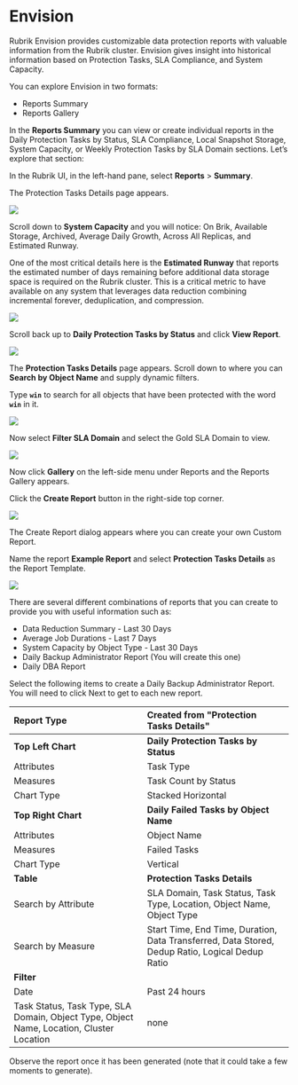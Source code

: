 # Envision

Rubrik Envision provides customizable data protection reports with valuable information from the Rubrik cluster. Envision gives insight into historical information based on Protection Tasks, SLA Compliance, and System Capacity.

You can explore Envision in two formats:

* Reports Summary
* Reports Gallery

In the **Reports Summary** you can view or create individual reports in the Daily Protection Tasks by Status, SLA Compliance, Local Snapshot Storage, System Capacity, or Weekly Protection Tasks by SLA Domain sections. Let’s explore that section:

In the Rubrik UI, in the left-hand pane, select **Reports** &gt; **Summary**. 

The Protection Tasks Details page appears.

![](https://lh6.googleusercontent.com/8tj0tcSft-MV6LCCOjUajxJGbqqydM45ICUvRUUmjltDO8K0kgjM9wIkf6RZC9Z6NBaNu60EkwB7Zt7InzgCb5PJSCLA-EByvbXUc5w3Xuu5R58vkPhllMBOaXRE5ScA4GOhcITL)

Scroll down to **System Capacity** and you will notice: On Brik, Available Storage, Archived, Average Daily Growth, Across All Replicas, and Estimated Runway.

One of the most critical details here is the **Estimated Runway** that reports the estimated number of days remaining before additional data storage space is required on the Rubrik cluster. This is a critical metric to have available on any system that leverages data reduction combining incremental forever, deduplication, and compression.

![](https://lh3.googleusercontent.com/WYcCYnXG3hqfOhFIc797tMJb4-fNyOj7UA6KBoHsTQOHuiVkOBwIbQMdL6J75JsLAqzLIFDZNTLBtfYYxj9AYFaIp3eNFk_gz5_dbaWPoZyorwFY4iP0Ct93Gw8ZkVIbrLwGjLqi)

Scroll back up to **Daily Protection Tasks by Status** and click **View Report**.

![](https://lh5.googleusercontent.com/AAKud0pRiFx7Eujb0SzWPywYJUJSqL6umYCqCExV6QQMQXhvzi0M7cdl_SNAXiHRnTuqOdjg6b24yCt7Qczlq4OSfl6flpMFInZVScU4ZGVrVo7mDHCTnsoFThC9V98N1OvGu00l)

The **Protection Tasks Details** page appears. Scroll down to where you can **Search by Object Name** and supply dynamic filters.

Type **`win`** to search for all objects that have been protected with the word **`win`** in it.

![](https://lh6.googleusercontent.com/Dac70XG_2rqFG3Av-AAv-_uF1MWXZye41ey8hv27L4WSx5wTT_DTOEM7KE1oHTBqY6lVh0CeBsn2iZyrWkC0SKyeYoBKZDicpCrfHtHLpAcUx5IlEXp2bXHu70Xc2tOeY_G0pKet)

Now select **Filter SLA Domain** and select the Gold SLA Domain to view.

![](https://lh6.googleusercontent.com/hVhc0b_kvTsOAEiPrEtAlSVbm1_5RQxcSUAASF2I-W4YeRC9VFd9LaKEMEnMc3EOHKxKWHMJ75py2pU8Cxee_ZXf0FhH5MUcGb8RsOuA8UXa936CjGp41s8q51ZS5d3ys_ovXLC2)

Now click **Gallery** on the left-side menu under Reports and the Reports Gallery appears.

Click the **Create Report** button in the right-side top corner. 

![](https://lh4.googleusercontent.com/ENmurcnUXC9Esfx0teqVRR6qPA6qbabcO-llF_YAuMUQDS95ZLmpMmXQnZfCt7ClZEeA8tJQ2exSk6Rud7S2BcUvyHu8JpOjpd61urR4Scx9imyvIwOkWlbCghisljD9ie0emeJu)

The Create Report dialog appears where you can create your own Custom Report.

Name the report **Example Report** and select **Protection Tasks Details** as the Report Template.

![](https://lh6.googleusercontent.com/st9MhJKRAybXV1OVK3KjKqEX3Nuy-rzDDZvdc9hqXVx57J87RcVA5Q9X3JjxtEsW-ILGz_UFcjYimPc08VFvnumdIlOhVDJ11aVFQwtAhmp5kHcw4YT8XLwmxAmTwjderKHJVt7H)

There are several different combinations of reports that you can create to provide you with useful information such as:

* Data Reduction Summary - Last 30 Days
* Average Job Durations - Last 7 Days
* System Capacity by Object Type - Last 30 Days
* Daily Backup Administrator Report (You will create this one)
* Daily DBA Report

Select the following items to create a Daily Backup Administrator Report. You will need to click Next to get to each new report.

|  **Report Type** | **Created from "Protection Tasks Details"** |
| :--- | :--- |
| **Top Left Chart** | **Daily Protection Tasks by Status** |
| Attributes | Task Type |
| Measures | Task Count by Status |
| Chart Type | Stacked Horizontal |
| **Top Right Chart** | **Daily Failed Tasks by Object Name** |
| Attributes | Object Name |
| Measures | Failed Tasks |
| Chart Type | Vertical |
| **Table** | **Protection Tasks Details** |
| Search by Attribute | SLA Domain, Task Status, Task Type, Location, Object Name, Object Type |
| Search by Measure | Start Time, End Time, Duration, Data Transferred, Data Stored, Dedup Ratio, Logical Dedup Ratio |
| **Filter** |  |
| Date | Past 24 hours |
| Task Status, Task Type, SLA Domain, Object Type, Object Name, Location, Cluster Location | none |

Observe the report once it has been generated (note that it could take a few moments to generate).